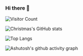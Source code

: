 ### Hi there 👋

<!--
**silence-tang/silence-tang** is a ✨ _special_ ✨ repository because its `README.md` (this file) appears on your GitHub profile.

Here are some ideas to get you started:

- 🔭 I’m currently working on ...
- 🌱 I’m currently learning ...
- 👯 I’m looking to collaborate on ...
- 🤔 I’m looking for help with ...
- 💬 Ask me about ...
- 📫 How to reach me: ...
- 😄 Pronouns: ...
- ⚡ Fun fact: ...
-->

![Visitor Count](https://profile-counter.glitch.me/silence-tang/count.svg)

![Christmas's GitHub stats](https://github-readme-stats.vercel.app/api?username=silence-tang&show_icons=true&theme=tokyonight&count_private=true)

![Top Langs](https://github-readme-stats.vercel.app/api/top-langs/?username=silence-tang)

![Ashutosh's github activity graph](https://github-readme-activity-graph.cyclic.app/graph?username=silence-tang&theme=react-dark)
